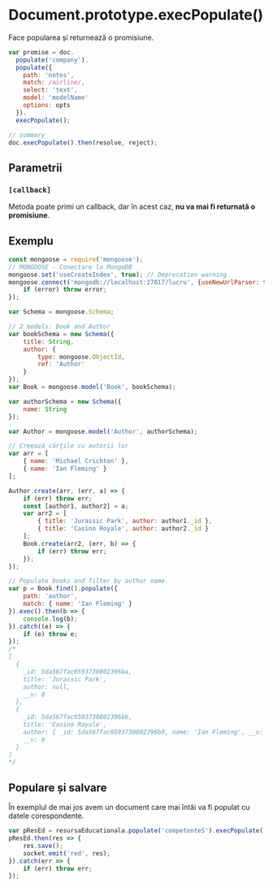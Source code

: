 # Document.prototype.execPopulate()

Face popularea și returnează o promisiune.

```javascript
var promise = doc.
  populate('company').
  populate({
    path: 'notes',
    match: /airline/,
    select: 'text',
    model: 'modelName'
    options: opts
  }).
  execPopulate();

// summary
doc.execPopulate().then(resolve, reject);
```

## Parametrii

### `[callback]`

Metoda poate primi un callback, dar în acest caz, **nu va mai fi returnată o promisiune**.

## Exemplu

```javascript
const mongoose = require('mongoose');
// MONGOOSE - Conectare la MongoDB
mongoose.set('useCreateIndex', true); // Deprecation warning
mongoose.connect('mongodb://localhost:27017/lucru', {useNewUrlParser: true, useUnifiedTopology: true}).catch(error => {
    if (error) throw error;
});

var Schema = mongoose.Schema;

// 2 models: Book and Author
var bookSchema = new Schema({
    title: String,
    author: {
        type: mongoose.ObjectId,
        ref: 'Author'
    }
});
var Book = mongoose.model('Book', bookSchema);

var authorSchema = new Schema({
    name: String
});

var Author = mongoose.model('Author', authorSchema);

// Creează cărțile cu autorii lor
var arr = [
    { name: 'Michael Crichton' },
    { name: 'Ian Fleming' }
];

Author.create(arr, (err, a) => {
    if (err) throw err;
    const [author1, author2] = a;
    var arr2 = [
        { title: 'Jurassic Park', author: author1._id },
        { title: 'Casino Royale', author: author2._id }
    ];
    Book.create(arr2, (err, b) => {
        if (err) throw err;
    });
});

// Populate books and filter by author name.
var p = Book.find().populate({
    path: 'author',
    match: { name: 'Ian Fleming' }
}).exec().then(b => {
    console.log(b);
}).catch((e) => {
    if (e) throw e;
});
/*
[
  {
    _id: 5da567fac6593730802396ba,
    title: 'Jurassic Park',
    author: null,
    __v: 0
  },
  {
    _id: 5da567fac6593730802396bb,
    title: 'Casino Royale',
    author: { _id: 5da567fac6593730802396b9, name: 'Ian Fleming', __v: 0 },
    __v: 0
  }
]
*/
```

## Populare și salvare

În exemplul de mai jos avem un document care mai întâi va fi populat cu datele corespondente.

```javascript
var pResEd = resursaEducationala.populate('competenteS').execPopulate(); // returnează o promisiune
pResEd.then(res => {
    res.save();
    socket.emit('red', res);
}).catch(err => {
    if (err) throw err;
});
```
